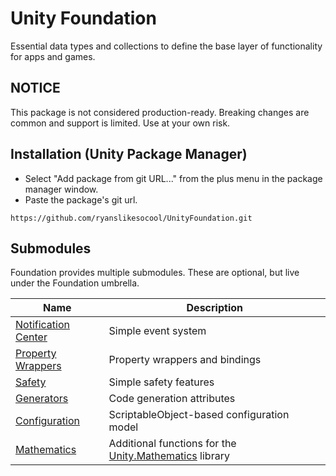 # Unity Foundation
Essential data types and collections to define the base layer of functionality for apps and games.

## NOTICE
This package is not considered production-ready.  Breaking changes are common and support is limited.  Use at your own risk.

## Installation (Unity Package Manager)
- Select "Add package from git URL..." from the plus menu in the package manager window.
- Paste the package's git url.
```
https://github.com/ryanslikesocool/UnityFoundation.git
```

## Submodules
Foundation provides multiple submodules.  These are optional, but live under the Foundation umbrella.

| Name | Description |
| - | - |
| [Notification Center](https://github.com/ryanslikesocool/UnityFoundation-NotificationCenter) | Simple event system |
| [Property Wrappers](https://github.com/ryanslikesocool/UnityFoundation-PropertyWrappers) | Property wrappers and bindings |
| [Safety](https://github.com/ryanslikesocool/UnityFoundation-Safety) | Simple safety features |
| [Generators](https://github.com/ryanslikesocool/UnityFoundation-Generators) | Code generation attributes |
| [Configuration](https://github.com/ryanslikesocool/UnityFoundation-Configuration) | ScriptableObject-based configuration model |
| [Mathematics](https://github.com/ryanslikesocool/UnityFoundation-Mathematics) | Additional functions for the [Unity.Mathematics](https://github.com/Unity-Technologies/Unity.Mathematics) library |
